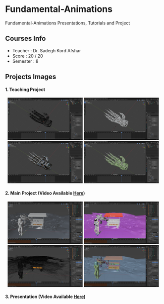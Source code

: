 # Fundamental-Animations
Fundamental-Animations Presentations, Tutorials and Project

## Courses Info
- Teacher : Dr. Sadegh Kord Afshar
- Score : 20 / 20
- Semester : 8

## Projects Images
#### 1. Teaching Project
<div align="center">
  <img src="./Assets/5.png" width="48%"/>
  <img src="./Assets/6.png" width="48%"/>
  <img src="./Assets/7.png" width="48%"/>
  <img src="./Assets/8.png" width="48%"/>
</div>

#### 2. Main Project (Video Available [Here](./Assets/1.mp4))
<div align="center">
  <img src="./Assets/1.png" width="48%"/>
  <img src="./Assets/2.png" width="48%"/>
  <img src="./Assets/3.png" width="48%"/>
  <img src="./Assets/4.png" width="48%"/>
</div>

#### 3. Presentation (Video Available [Here](./Assets/2.mp4))
